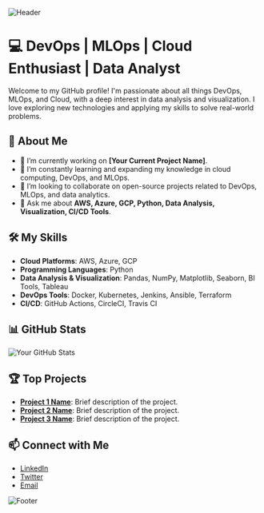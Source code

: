 <!-- Banner Image -->
![Header](https://your-image-link-here)

# 💻 DevOps | MLOps | Cloud Enthusiast | Data Analyst

Welcome to my GitHub profile! I'm passionate about all things DevOps, MLOps, and Cloud, with a deep interest in data analysis and visualization. I love exploring new technologies and applying my skills to solve real-world problems.

## 🚀 About Me
- 🔭 I’m currently working on **[Your Current Project Name]**.
- 🌱 I’m constantly learning and expanding my knowledge in cloud computing, DevOps, and MLOps.
- 👯 I’m looking to collaborate on open-source projects related to DevOps, MLOps, and data analytics.
- 💬 Ask me about **AWS, Azure, GCP, Python, Data Analysis, Visualization, CI/CD Tools**.

## 🛠️ My Skills
- **Cloud Platforms**: AWS, Azure, GCP
- **Programming Languages**: Python
- **Data Analysis & Visualization**: Pandas, NumPy, Matplotlib, Seaborn, BI Tools, Tableau
- **DevOps Tools**: Docker, Kubernetes, Jenkins, Ansible, Terraform
- **CI/CD**: GitHub Actions, CircleCI, Travis CI

## 📊 GitHub Stats
![Your GitHub Stats](https://github-readme-stats.vercel.app/api?username=your-github-username&show_icons=true&theme=radical)

## 🏆 Top Projects
- **[Project 1 Name](https://github.com/your-repo-link)**: Brief description of the project.
- **[Project 2 Name](https://github.com/your-repo-link)**: Brief description of the project.
- **[Project 3 Name](https://github.com/your-repo-link)**: Brief description of the project.

## 📫 Connect with Me
- [LinkedIn](https://www.linkedin.com/in/your-profile)
- [Twitter](https://twitter.com/your-profile)
- [Email](mailto:your.email@example.com)

<!-- Footer Image -->
![Footer](https://your-image-link-here)
